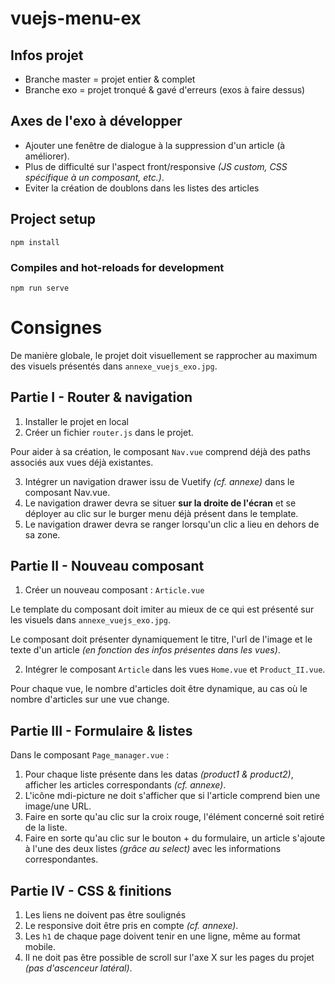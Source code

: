 # **vuejs-menu-ex**

## Infos projet

- Branche master = projet entier & complet
- Branche exo = projet tronqué & gavé d'erreurs (exos à faire dessus)

## Axes de l'exo à développer

- Ajouter une fenêtre de dialogue à la suppression d'un article (à améliorer).
- Plus de difficulté sur l'aspect front/responsive *(JS custom, CSS spécifique à un composant, etc.)*.
- Eviter la création de doublons dans les listes des articles

## Project setup
```
npm install
```

### Compiles and hot-reloads for development
```
npm run serve
```

# **Consignes**

De manière globale, le projet doit visuellement se rapprocher au maximum des visuels présentés dans `annexe_vuejs_exo.jpg`.

## Partie I - **Router & navigation**

1. Installer le projet en local
2. Créer un fichier `router.js` dans le projet.

Pour aider à sa création, le composant `Nav.vue` comprend déjà des paths associés aux vues déjà existantes.

3. Intégrer un navigation drawer issu de Vuetify *(cf. annexe)* dans le composant Nav.vue.
4. Le navigation drawer devra se situer **sur la droite de l'écran** et se déployer au clic sur le burger menu déjà présent dans le template.
5. Le navigation drawer devra se ranger lorsqu'un clic a lieu en dehors de sa zone.

## Partie II - **Nouveau composant**

1. Créer un nouveau composant : `Article.vue`

Le template du composant doit imiter au mieux de ce qui est présenté sur les visuels dans `annexe_vuejs_exo.jpg`.

Le composant doit présenter dynamiquement le titre, l'url de l'image et le texte d'un article *(en fonction des infos présentes dans les vues)*.

2. Intégrer le composant `Article` dans les vues `Home.vue` et `Product_II.vue`.

Pour chaque vue, le nombre d'articles doit être dynamique, au cas où le nombre d'articles sur une vue change.


## Partie III - **Formulaire & listes**

Dans le composant `Page_manager.vue` :

1. Pour chaque liste présente dans les datas *(product1 & product2)*, afficher les articles correspondants *(cf. annexe)*.
2. L'icône mdi-picture ne doit s'afficher que si l'article comprend bien une image/une URL.
3. Faire en sorte qu'au clic sur la croix rouge, l'élément concerné soit retiré de la liste.
4. Faire en sorte qu'au clic sur le bouton + du formulaire, un article s'ajoute à l'une des deux listes *(grâce au select)* avec les informations correspondantes.

## Partie IV - **CSS & finitions**

1. Les liens ne doivent pas être soulignés
2. Le responsive doit être pris en compte *(cf. annexe)*.
3. Les `h1` de chaque page doivent tenir en une ligne, même au format mobile.
4. Il ne doit pas être possible de scroll sur l'axe X sur les pages du projet *(pas d'ascenceur latéral)*.
